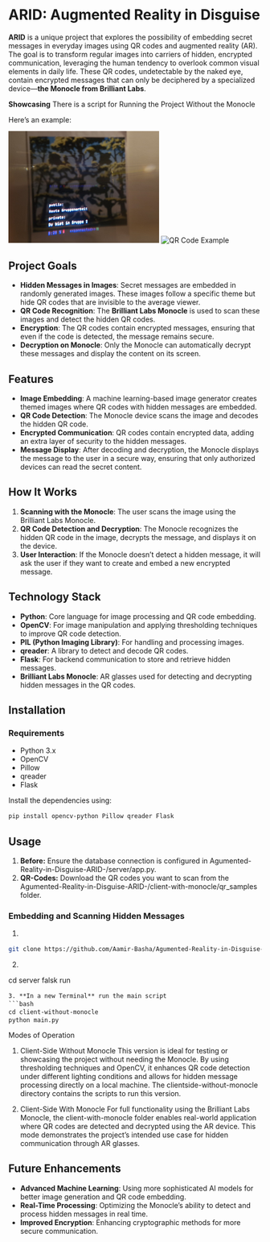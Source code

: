 
# ARID: Augmented Reality in Disguise

**ARID** is a unique project that explores the possibility of embedding secret messages in everyday images using QR codes and augmented reality (AR). The goal is to transform regular images into carriers of hidden, encrypted communication, leveraging the human tendency to overlook common visual elements in daily life. These QR codes, undetectable by the naked eye, contain encrypted messages that can only be deciphered by a specialized device—**the Monocle from Brilliant Labs**.

**Showcasing** There is a script for Running the Project Without the Monocle

Here’s an example:

<img src="./images/showcasing.jpg" alt="QR Code Example" width="300" />
<img src="./images/showcasing2.jpg" alt="QR Code Example" width="300" />




## Project Goals

- **Hidden Messages in Images**: Secret messages are embedded in randomly generated images. These images follow a specific theme but hide QR codes that are invisible to the average viewer.
- **QR Code Recognition**: The **Brilliant Labs Monocle** is used to scan these images and detect the hidden QR codes.
- **Encryption**: The QR codes contain encrypted messages, ensuring that even if the code is detected, the message remains secure.
- **Decryption on Monocle**: Only the Monocle can automatically decrypt these messages and display the content on its screen.

## Features

- **Image Embedding**: A machine learning-based image generator creates themed images where QR codes with hidden messages are embedded.
- **QR Code Detection**: The Monocle device scans the image and decodes the hidden QR code.
- **Encrypted Communication**: QR codes contain encrypted data, adding an extra layer of security to the hidden messages.
- **Message Display**: After decoding and decryption, the Monocle displays the message to the user in a secure way, ensuring that only authorized devices can read the secret content.

## How It Works

1. **Scanning with the Monocle**: The user scans the image using the Brilliant Labs Monocle.
2. **QR Code Detection and Decryption**: The Monocle recognizes the hidden QR code in the image, decrypts the message, and displays it on the device.
3. **User Interaction**: If the Monocle doesn’t detect a hidden message, it will ask the user if they want to create and embed a new encrypted message.

## Technology Stack

- **Python**: Core language for image processing and QR code embedding.
- **OpenCV**: For image manipulation and applying thresholding techniques to improve QR code detection.
- **PIL (Python Imaging Library)**: For handling and processing images.
- **qreader**: A library to detect and decode QR codes.
- **Flask**: For backend communication to store and retrieve hidden messages.
- **Brilliant Labs Monocle**: AR glasses used for detecting and decrypting hidden messages in the QR codes.

## Installation

### Requirements
- Python 3.x
- OpenCV
- Pillow
- qreader
- Flask

Install the dependencies using:

```bash
pip install opencv-python Pillow qreader Flask
```

## Usage

1. **Before:** Ensure the database connection is configured in Agumented-Reality-in-Disguise-ARID-/server/app.py.
2. **QR-Codes:** Download the QR codes you want to scan from the Agumented-Reality-in-Disguise-ARID-/client-with-monocle/qr_samples folder.


### Embedding and Scanning Hidden Messages
 
1.
 ```bash
git clone https://github.com/Aamir-Basha/Agumented-Reality-in-Disguise-ARID-.git
```
2. ```bash
cd server
falsk run
   ```
3. **In a new Terminal** run the main script 
```bash 
cd client-without-monocle
python main.py
```     

Modes of Operation
1. Client-Side Without Monocle
This version is ideal for testing or showcasing the project without needing the Monocle. By using thresholding techniques and OpenCV, it enhances QR code detection under different lighting conditions and allows for hidden message processing directly on a local machine. The clientside-without-monocle directory contains the scripts to run this version.

2. Client-Side With Monocle
For full functionality using the Brilliant Labs Monocle, the client-with-monocle folder enables real-world application where QR codes are detected and decrypted using the AR device. This mode demonstrates the project’s intended use case for hidden communication through AR glasses.



## Future Enhancements

- **Advanced Machine Learning**: Using more sophisticated AI models for better image generation and QR code embedding.
- **Real-Time Processing**: Optimizing the Monocle’s ability to detect and process hidden messages in real time.
- **Improved Encryption**: Enhancing cryptographic methods for more secure communication.

